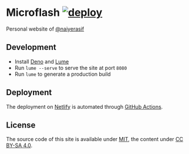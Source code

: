 # Microflash [![deploy](https://github.com/Microflash/site/actions/workflows/deploy.yml/badge.svg)](https://github.com/Microflash/site/actions/workflows/deploy.yml)

Personal website of [@naiyerasif](https://github.com/naiyerasif)

## Development

- Install [Deno](https://deno.land/) and [Lume](https://lume.land/)
- Run `lume --serve` to serve the site at port `8080`
- Run `lume` to generate a production build

## Deployment

The deployment on [Netlify](https://www.netlify.com/) is automated through [GitHub Actions](./.github/workflows/deploy.yml).

## License

The source code of this site is available under [MIT](./LICENSE.md), the content under [CC BY-SA 4.0](https://creativecommons.org/licenses/by-sa/4.0/).
